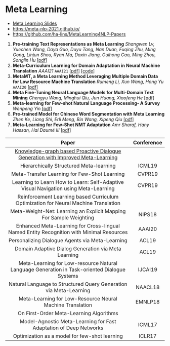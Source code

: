 # Meta Learning

* [Meta Learning Slides](slides/presentation/Meta%20Learning.pdf)
* https://meta-nlp-2021.github.io/
* https://github.com/ha-lins/MetaLearning4NLP-Papers

1. **Pre-training Text Representations as Meta Learning** *Shangwen Lv, Yuechen Wang, Daya Guo, Duyu Tang, Nan Duan, Fuqing Zhu, Ming Gong, Linjun Shou, Ryan Ma, Daxin Jiang, Guihong Cao, Ming Zhou, Songlin Hu* [[pdf]](https://arxiv.org/abs/2004.05568)
1. **Meta-Curriculum Learning for Domain Adaptation in Neural Machine Translation** *AAAI21* `AAAI21` [[pdf]](https://arxiv.org/abs/2103.02262) [[code]](https://github.com/NLP2CT/Meta-Curriculum)
1. **MetaMT, a Meta Learning Method Leveraging Multiple Domain Data for Low Resource Machine Translation** *Rumeng Li, Xun Wang, Hong Yu* `AAAI20` [[pdf]](https://ojs.aaai.org//index.php/AAAI/article/view/6339)
1. **Meta Fine-Tuning Neural Language Models for Multi-Domain Text Mining** *Chengyu Wang, Minghui Qiu, Jun Huang, Xiaofeng He* [[pdf]](https://arxiv.org/abs/2003.13003)
1. **Meta-learning for Few-shot Natural Language Processing- A Survey** *Wenpeng Yin* [[pdf]](https://arxiv.org/abs/2007.09604)
2. **Pre-trained Model for Chinese Word Segmentation with Meta Learning** *Zhen Ke, Liang Shi, Erli Meng, Bin Wang, Xipeng Qiu* [[pdf]](https://arxiv.org/abs/2010.12272)
3. **Meta-Learning for Few-Shot NMT Adaptation** *Amr Sharaf, Hany Hassan, Hal Daumé III* [[pdf]](https://arxiv.org/abs/2004.02745)

| Paper | Conference |
| :---: | :---: |   
|[Knowledge-graph based Proactive Dialogue Generation with Improved Meta-Learning](https://arxiv.org/abs/2004.08798)||
|Hierarchically Structured Meta-learning|ICML19|
|Meta-Transfer Learning for Few-Shot Learning|CVPR19|
|Learning to Learn How to Learn: Self-Adaptive Visual Navigation using Meta-Learning|CVPR19|
|Reinforcement Learning based Curriculum Optimization for Neural Machine Translation||
|Meta-Weight-Net: Learning an Explicit Mapping For Sample Weighting|NIPS18|
|Enhanced Meta-Learning for Cross-lingual Named Entity Recognition with Minimal Resources |AAAI20|
|Personalizing Dialogue Agents via Meta-Learning|ACL19|
|Domain Adaptive Dialog Generation via Meta Learning|ACL19|
|Meta-Learning for Low-resource Natural Language Generation in Task-oriented Dialogue Systems|IJCAI19|
|Natural Language to Structured Query Generation via Meta-Learning|NAACL18|
|Meta-Learning for Low-Resource Neural Machine Translation|EMNLP18|
|On First-Order Meta-Learning Algorithms | |
|Model-Agnostic Meta-Learning for Fast Adaptation of Deep Networks|ICML17|
|Optimization as a model for few-shot learning|ICLR17|

